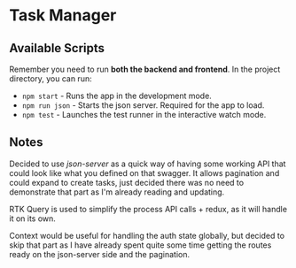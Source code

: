 # Task Manager

## Available Scripts

Remember you need to run **both the backend and frontend**.
In the project directory, you can run:

- `npm start` - Runs the app in the development mode.
- `npm run json` - Starts the json server. Required for the app to load.
- `npm test` - Launches the test runner in the interactive watch mode.

## Notes

Decided to use _json-server_ as a quick way of having some working API that could look like what you defined on that swagger. It allows pagination and could expand to create tasks, just decided there was no need to demonstrate that part as I'm already reading and updating.

RTK Query is used to simplify the process API calls + redux, as it will handle it on its own.

Context would be useful for handling the auth state globally, but decided to skip that part as I have already spent quite some time getting the routes ready on the json-server side and the pagination.
